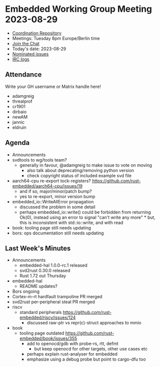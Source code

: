 # Embedded Working Group Meeting 2023-08-29

* [Coordination Repository]
* Meetings: Tuesday 8pm Europe/Berlin time
* [Join the Chat]
* Today's date: 2023-08-29
* [Nominated issues](https://github.com/search?q=org%3Arust-embedded+label%3Anominated+is%3Aopen&type=Issues)
* [IRC logs]

[Coordination Repository]: https://github.com/rust-embedded/wg
[Join the Chat]: https://matrix.to/#/#rust-embedded:matrix.org
[IRC logs]: https://libera.irclog.whitequark.org/rust-embedded/2023-08-29

## Attendance

Write your GH username or Matrix handle here!

* adamgreig
* threalprof
* cr1901
* dirbaio
* newAM
* jannic
* eldruin

## Agenda

* Announcements
* svdtools to wg/tools team?
    * generally in favour, @adamgreig to make issue to vote on moving
        * also talk about deprecating/removing python version
        * check copyright status of included example svd file
* aarch64-cpu re-export tock-registers? https://github.com/rust-embedded/aarch64-cpu/issues/19
    * and if so, major/minor/patch bump?
    * yes to re-export, minor version bump
* embedded_io::WriteAllError propagation
    * discussed the problem in some detail
    * perhaps embedded_io::write() could be forbidden from returning Ok(0),
      instead using an error to signal "can't write any more"
          * but, this is inconsistent with std::io::write, and with read
* book: tooling page still needs updating
* bors: ops documentation still needs updating

## Last Week's Minutes

* Announcements
    * embedded-hal 1.0.0-rc.1 released
    * svd2rust 0.30.0 released
    * Rust 1.72 out Thursday
* embedded-hal
    * README updates?
* Bors ongoing
* Cortex-m-rt hardfault trampoline PR merged
* svd2rust per-peripheral steal PR merged
* riscv
    * standard peripherals https://github.com/rust-embedded/riscv/issues/124
        * discussed raw-ptr vs repr(c)-struct approaches to mmio
* book
    * tooling page outdated https://github.com/rust-embedded/book/issues/355
        * add to openocd/gdb with probe-rs, rtt, defmt
            * but keep openocd for other targets, other use cases etc
        * perhaps explain rust-analyser for embedded
        * emphasize using a debug probe but point to cargo-dfu too

